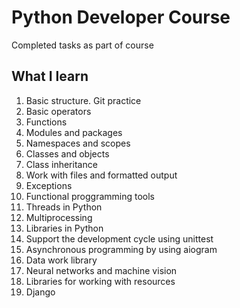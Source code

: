 # Python Developer Course
Completed tasks as part of course
## What I learn
1. Basic structure. Git practice
2. Basic operators
3. Functions
4. Modules and packages
5. Namespaces and scopes
6. Classes and objects
7. Class inheritance
8. Work with files and formatted output
9. Exceptions
10. Functional proggramming tools
11. Threads in Python
12. Multiprocessing
13. Libraries in Python
14. Support the development cycle using unittest
15. Asynchronous programming by using aiogram
16. Data work library
17. Neural networks and machine vision
18. Libraries for working with resources
19. Django
